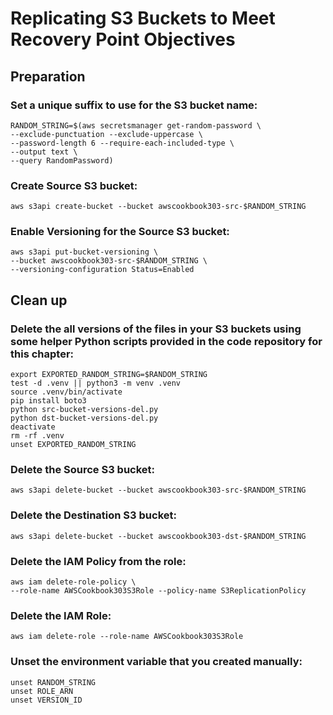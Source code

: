 # Replicating S3 Buckets to Meet Recovery Point Objectives
## Preparation
### Set a unique suffix to use for the S3 bucket name:
```
RANDOM_STRING=$(aws secretsmanager get-random-password \
--exclude-punctuation --exclude-uppercase \
--password-length 6 --require-each-included-type \
--output text \
--query RandomPassword)
```

### Create Source S3 bucket:

`aws s3api create-bucket --bucket awscookbook303-src-$RANDOM_STRING`

### Enable Versioning for the Source S3 bucket:
```
aws s3api put-bucket-versioning \
--bucket awscookbook303-src-$RANDOM_STRING \
--versioning-configuration Status=Enabled
```



## Clean up 
### Delete the all versions of the files in your S3 buckets using some helper Python scripts provided in the code repository for this chapter:
```
export EXPORTED_RANDOM_STRING=$RANDOM_STRING
test -d .venv || python3 -m venv .venv
source .venv/bin/activate
pip install boto3
python src-bucket-versions-del.py
python dst-bucket-versions-del.py
deactivate
rm -rf .venv
unset EXPORTED_RANDOM_STRING
```

### Delete the Source S3 bucket:

`aws s3api delete-bucket --bucket awscookbook303-src-$RANDOM_STRING`

### Delete the Destination S3 bucket:

`aws s3api delete-bucket --bucket awscookbook303-dst-$RANDOM_STRING`

### Delete the IAM Policy from the role:
```
aws iam delete-role-policy \
--role-name AWSCookbook303S3Role --policy-name S3ReplicationPolicy
```

### Delete the IAM Role:

`aws iam delete-role --role-name AWSCookbook303S3Role`

### Unset the environment variable that you created manually:
```
unset RANDOM_STRING
unset ROLE_ARN
unset VERSION_ID
```
